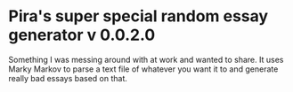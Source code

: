 # Pira's super special random essay generator v 0.0.2.0
Something I was messing around with at work and wanted to share. It uses Marky Markov to parse a text file of whatever you want it to and generate really bad essays based on that.